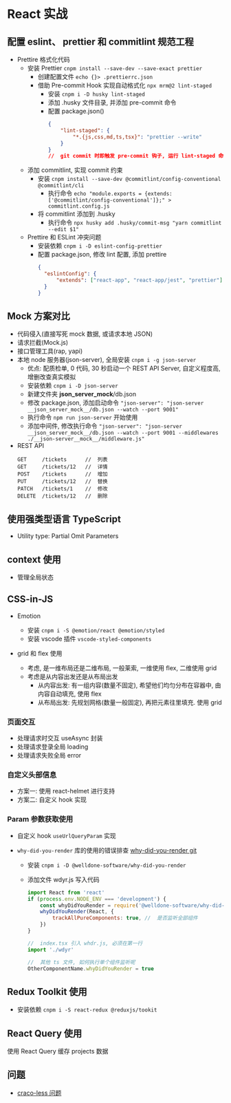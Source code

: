 # React 实战

## 配置 eslint、 prettier 和 commitlint 规范工程

- Prettire 格式化代码
  - 安装 Prettier `cnpm install --save-dev --save-exact prettier`
    - 创建配置文件 `echo {}> .prettierrc.json`
    - 借助 Pre-commit Hook 实现自动格式化 `npx mrm@2 lint-staged`
      - 安装 `cnpm i -D husky lint-staged`
      - 添加 .husky 文件目录, 并添加 pre-commit 命令
      - 配置 package.json()
        ```json
        {
        	"lint-staged": {
        		"*.{js,css,md,ts,tsx}": "prettier --write"
        	}
        }
        //  git commit 时即触发 pre-commit 钩子, 运行 lint-staged 命令, 对 js, css, md, ts, tsx 文件执行格式化
        ```
  - 添加 commitlint, 实现 commit 约束
    - 安装 `cnpm install --save-dev @commitlint/config-conventional @commitlint/cli`
      - 执行命令 `echo "module.exports = {extends: ['@commitlint/config-conventional']};" > commitlint.config.js`
    - 将 commitlint 添加到 .husky
      - 执行命令 `npx husky add .husky/commit-msg "yarn commitlint --edit $1"`
  - Prettire 和 ESLint 冲突问题
    - 安装依赖 `cnpm i -D eslint-config-prettier`
    - 配置 package.json, 修改 lint 配置, 添加 prettire
      ```json
      {
      	"eslintConfig": {
      		"extends": ["react-app", "react-app/jest", "prettier"]
      	}
      }
      ```

## Mock 方案对比

- 代码侵入(直接写死 mock 数据, 或请求本地 JSON)
- 请求拦截(Mock.js)
- 接口管理工具(rap, yapi)
- 本地 node 服务器(json-server), 全局安装 `cnpm i -g json-server`
  - 优点: 配质检单, 0 代码, 30 秒启动一个 REST API Server, 自定义程度高, 增删改查真实模拟
  - 安装依赖 `cnpm i -D json-server`
  - 新建文件夹 **json_server_mock**/db.json
  - 修改 package.json, 添加启动命令 `"json-server": "json-server __json_server_mock__/db.json --watch --port 9001"`
  - 执行命令 `npm run json-server` 开始使用
  - 添加中间件, 修改执行命令 `"json-server": "json-server __json_server_mock__/db.json --watch --port 9001 --middlewares ./__json-server__mock__/middleware.js"`
- REST API
  ```
  GET     /tickets      //  列表
  GET     /tickets/12   //  详情
  POST    /tickets      //  增加
  PUT     /tickets/12   //  替换
  PATCH   /tickets/1    //  修改
  DELETE  /tickets/12   //  删除
  ```

## 使用强类型语言 TypeScript

- Utility type: Partial Omit Parameters

## context 使用

- 管理全局状态

## CSS-in-JS

- Emotion

  - 安装 `cnpm i -S @emotion/react @emotion/styled`
  - 安装 vscode 插件 `vscode-styled-components`

- grid 和 flex 使用
  - 考虑, 是一维布局还是二维布局, 一般莱索, 一维使用 flex, 二维使用 grid
  - 考虑是从内容出发还是从布局出发
    - 从内容出发: 有一组内容(数量不固定), 希望他们均匀分布在容器中, 由内容自动填充, 使用 flex
    - 从布局出发: 先规划网格(数量一般固定), 再把元素往里填充. 使用 grid

### 页面交互

- 处理请求时交互 useAsync 封装
- 处理请求登录全局 loading
- 处理请求失败全局 error

### 自定义头部信息

- 方案一: 使用 react-helmet 进行支持
- 方案二: 自定义 hook 实现

### Param 参数获取使用

- 自定义 hook `useUrlQueryParam` 实现
- `why-did-you-render` 库的使用的错误排查 [why-did-you-render git](https://github.com/welldone-software/why-did-you-render)

  - 安装 `cnpm i -D @welldone-software/why-did-you-render`
  - 添加文件 wdyr.js 写入代码

    ```js
    import React from 'react'
    if (process.env.NODE_ENV === 'development') {
    	const whyDidYouRender = require('@welldone-software/why-did-you-render')
    	whyDidYouRender(React, {
    		trackAllPureComponents: true, //  是否监听全部组件
    	})
    }

    //  index.tsx 引入 whdr.js, 必须在第一行
    import './wdyr'

    //  其他 ts 文件, 如何执行单个组件监听呢
    OtherComponentName.whyDidYouRender = true
    ```

## Redux Toolkit 使用

- 安装依赖 `cnpm i -S react-redux @reduxjs/tookit`

## React Query 使用

使用 React Query 缓存 projects 数据

## 问题

- [craco-less 问题](https://github.com/DocSpring/craco-less/issues/86)
